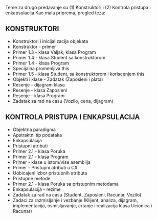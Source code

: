 Teme za drugo predavanje su (1) Konstruktori i (2) Kontrola pristupa i enkapsulacija
Kao mala priprema, pregled teza:
## KONSTRUKTORI
* Konstruktori i inicijalizacija objekata   
* Konstruktor - primer   
* Primer 1.3 - klasa Valjak, klasa Program    
* Primer 1.4 - klasa Student sa konstruktorom  
* Primer 1.4 - klasa Program  
* Specijalna promenljiva this  
* Primer 1.5 - klasa Student, sa konstruktorom i koriscenjem this  
* Objekti i klase - Zadatak (Zaposleni i plata)  
* Resenje - dijagram klasa  
* Resenje - klasa Zaposleni  
* Resenje - klasa Program   
* Zadatak za rad na casu (Vozilo, cena, dijagram)   
## KONTROLA PRISTUPA I ENKAPSULACIJA  
* Objektna paradigma  
* Apstraktni tip podataka  
* Enkapsulacija  
* Pristupni atributi  
* Primer 2.1 - klasa Poruka  
* Primer 2.1 - klasa Program  
* Primer - klase u istom/vise asemblija  
* Primer - Pristupni atributi u C#  
* Uobicajeni izbor pristupnih atributa  
* Pristupne metode  
* Primer 2.1 - klasa Poruka sa pristupnim metodama  
* Enkapsulacija - rezime 
* Zadatak za rad na casu (Student, Zaposleni, Racunar, Vozilo)  
* Zadaci za razmisljanje i vezbanje (Klijent, analiza, dijagram, implementacija, osmisljavanje, crtanje i realizacija klasa Ucionica i Racunar)  
